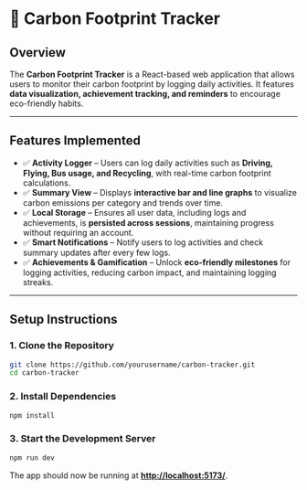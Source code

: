 # 🌱 Carbon Footprint Tracker

## Overview
The **Carbon Footprint Tracker** is a React-based web application that allows users to monitor their carbon footprint by logging daily activities. It features **data visualization, achievement tracking, and reminders** to encourage eco-friendly habits.

---

## Features Implemented

- ✅ **Activity Logger** – Users can log daily activities such as **Driving, Flying, Bus usage, and Recycling**, with real-time carbon footprint calculations.
- ✅ **Summary View** – Displays **interactive bar and line graphs** to visualize carbon emissions per category and trends over time.
- ✅ **Local Storage** – Ensures all user data, including logs and achievements, is **persisted across sessions**, maintaining progress without requiring an account.
- ✅ **Smart Notifications** – Notify users to log activities and check summary updates after every few logs.
- ✅ **Achievements & Gamification** – Unlock **eco-friendly milestones** for logging activities, reducing carbon impact, and maintaining logging streaks.
---

## Setup Instructions

### 1️. Clone the Repository
```sh
git clone https://github.com/yourusername/carbon-tracker.git
cd carbon-tracker
```

### 2️. Install Dependencies
```sh
npm install
```

### 3️. Start the Development Server
```sh
npm run dev
```

The app should now be running at **[http://localhost:5173/](http://localhost:5173/)**.


